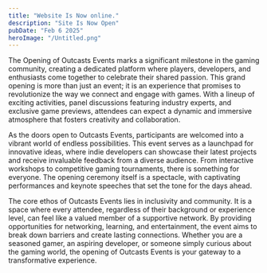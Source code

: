```yaml
---
title: "Website Is Now online."
description: "Site Is Now Open"
pubDate: "Feb 6 2025"
heroImage: "/Untitled.png"
---
```


The Opening of Outcasts Events marks a significant milestone in the gaming community, creating a dedicated platform where players, developers, and enthusiasts come together to celebrate their shared passion. This grand opening is more than just an event; it is an experience that promises to revolutionize the way we connect and engage with games. With a lineup of exciting activities, panel discussions featuring industry experts, and exclusive game previews, attendees can expect a dynamic and immersive atmosphere that fosters creativity and collaboration.

As the doors open to Outcasts Events, participants are welcomed into a vibrant world of endless possibilities. This event serves as a launchpad for innovative ideas, where indie developers can showcase their latest projects and receive invaluable feedback from a diverse audience. From interactive workshops to competitive gaming tournaments, there is something for everyone. The opening ceremony itself is a spectacle, with captivating performances and keynote speeches that set the tone for the days ahead.

The core ethos of Outcasts Events lies in inclusivity and community. It is a space where every attendee, regardless of their background or experience level, can feel like a valued member of a supportive network. By providing opportunities for networking, learning, and entertainment, the event aims to break down barriers and create lasting connections. Whether you are a seasoned gamer, an aspiring developer, or someone simply curious about the gaming world, the opening of Outcasts Events is your gateway to a transformative experience.
